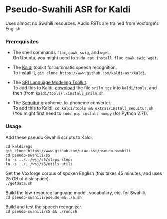 # Pseudo-Swahili ASR for Kaldi

Uses almost no Swahili resources.
Audio FSTs are trained from Voxforge's English.

### Prerequisites

- The shell commands `flac`, `gawk`, `swig`, and `wget`.  
On Ubuntu, you might need to `sudo apt install flac gawk swig wget`.

- The [Kaldi](http://kaldi-asr.org) toolkit for automatic speech recognition.  
To install it, `git clone https://www.github.com/kaldi-asr/kaldi`.

- The [SRI Language Modeling Toolkit](http://www.speech.sri.com/projects/srilm/).  
To add this to Kaldi, [download](http://www.speech.sri.com/projects/srilm/download.html) the file `srilm.tgz` into `kaldi/tools`, and then (from `kaldi/tools`) `./install_srilm.sh`.

- The [Sequitur](https://www-i6.informatik.rwth-aachen.de/web/Software/g2p.html) grapheme-to-phoneme converter.  
To add this to Kaldi, `cd kaldi/tools && extras/install_sequitur.sh`.  
(You might first need to `sudo pip install numpy` (for Python 2.7)).

### Usage

Add these pseudo-Swahili scripts to Kaldi.
```
cd kaldi/egs
git clone https://www.github.com/uiuc-sst/pseudo-swahili
cd pseudo-swahili/s5
ln -s ../../wsj/s5/steps steps
ln -s ../../wsj/s5/utils utils
```

Get the Voxforge corpus of spoken English (this takes 45 minutes, and uses 25 GB of disk space).  
`./getdata.sh`

Build the low-resource language model, vocabulary, etc. for Swahili.  
`cd pseudo-swahili/pseudo && ./a.sh`

Build and test the speech recognizer.  
`cd pseudo-swahili/s5 && ./run.sh`
